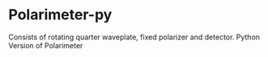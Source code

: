 # Polarimeter-py
Consists of rotating quarter waveplate, fixed polarizer and detector. Python Version of Polarimeter

